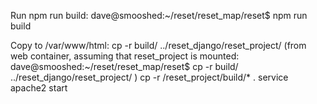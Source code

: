 Run npm run build:
dave@smooshed:~/reset/reset_map/reset$ npm run build

Copy to /var/www/html:
cp -r build/ ../reset_django/reset_project/
(from web container, assuming that reset_project is mounted:
dave@smooshed:~/reset/reset_map/reset$ cp -r build/ ../reset_django/reset_project/
)
cp -r /reset_project/build/\* .
service apache2 start
